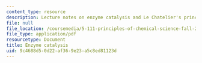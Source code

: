 ```yaml
---
content_type: resource
description: Lecture notes on enzyme catalysis and Le Chatelier's principle.
file: null
file_location: /coursemedia/5-111-principles-of-chemical-science-fall-2008/9c4688d50d22af369e23a5c8ed81123d_lecnotes35.pdf
file_type: application/pdf
resourcetype: Document
title: Enzyme catalysis
uid: 9c4688d5-0d22-af36-9e23-a5c8ed81123d
---
```

